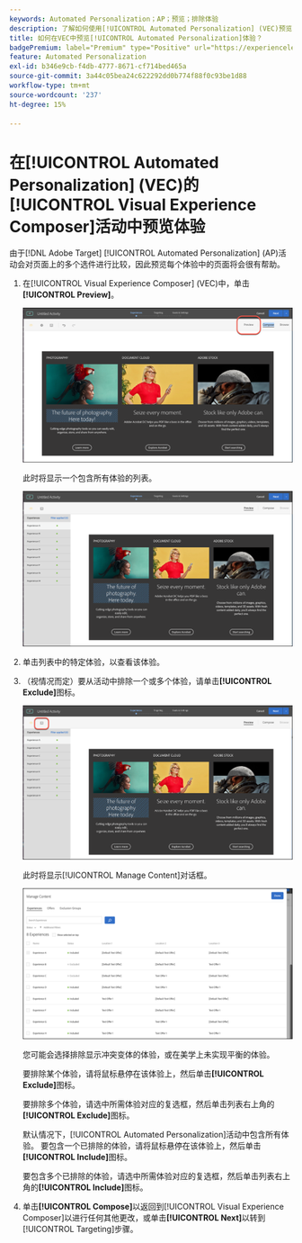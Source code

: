 ```yaml
---
keywords: Automated Personalization；AP；预览；排除体验
description: 了解如何使用[!UICONTROL Automated Personalization] (VEC)预览 [!DNL Adobe Target] 中的[!UICONTROL Visual Experience Composer] (AP)活动中的每个体验。
title: 如何在VEC中预览[!UICONTROL Automated Personalization]体验？
badgePremium: label="Premium" type="Positive" url="https://experienceleague.adobe.com/docs/target/using/introduction/intro.html?lang=en#premium newtab=true" tooltip="查看Target Premium中包含的内容。"
feature: Automated Personalization
exl-id: b346e9cb-f4db-4777-8671-cf714bed465a
source-git-commit: 3a44c05bea24c622292dd0b774f88f0c93be1d88
workflow-type: tm+mt
source-wordcount: '237'
ht-degree: 15%

---
```


# 在[!UICONTROL Automated Personalization] (VEC)的[!UICONTROL Visual Experience Composer]活动中预览体验

由于[!DNL Adobe Target] [!UICONTROL Automated Personalization] (AP)活动会对页面上的多个选件进行比较，因此预览每个体验中的页面将会很有帮助。

1. 在[!UICONTROL Visual Experience Composer] (VEC)中，单击&#x200B;**[!UICONTROL Preview]**。

   ![“预览”图标](/help/main/c-activities/t-automated-personalization/assets/preview.png)

   此时将显示一个包含所有体验的列表。

   ![预览体验](/help/main/c-activities/t-automated-personalization/assets/ap_preview-new.png)

1. 单击列表中的特定体验，以查看该体验。

1. （视情况而定）要从活动中排除一个或多个体验，请单击&#x200B;**[!UICONTROL Exclude]**&#x200B;图标。

   ![“排除”图标](/help/main/c-activities/t-automated-personalization/assets/ap_exclude-new.png)

   此时将显示[!UICONTROL Manage Content]对话框。

   ![“管理内容”对话框](/help/main/c-activities/t-automated-personalization/assets/preview-exclude.png)

   您可能会选择排除显示冲突变体的体验，或在美学上未实现平衡的体验。

   要排除某个体验，请将鼠标悬停在该体验上，然后单击&#x200B;**[!UICONTROL Exclude]**&#x200B;图标。

   要排除多个体验，请选中所需体验对应的复选框，然后单击列表右上角的&#x200B;**[!UICONTROL Exclude]**&#x200B;图标。

   默认情况下，[!UICONTROL Automated Personalization]活动中包含所有体验。 要包含一个已排除的体验，请将鼠标悬停在该体验上，然后单击&#x200B;**[!UICONTROL Include]**&#x200B;图标。

   要包含多个已排除的体验，请选中所需体验对应的复选框，然后单击列表右上角的&#x200B;**[!UICONTROL Include]**&#x200B;图标。

1. 单击&#x200B;**[!UICONTROL Compose]**&#x200B;以返回到[!UICONTROL Visual Experience Composer]以进行任何其他更改，或单击&#x200B;**[!UICONTROL Next]**&#x200B;以转到[!UICONTROL Targeting]步骤。
